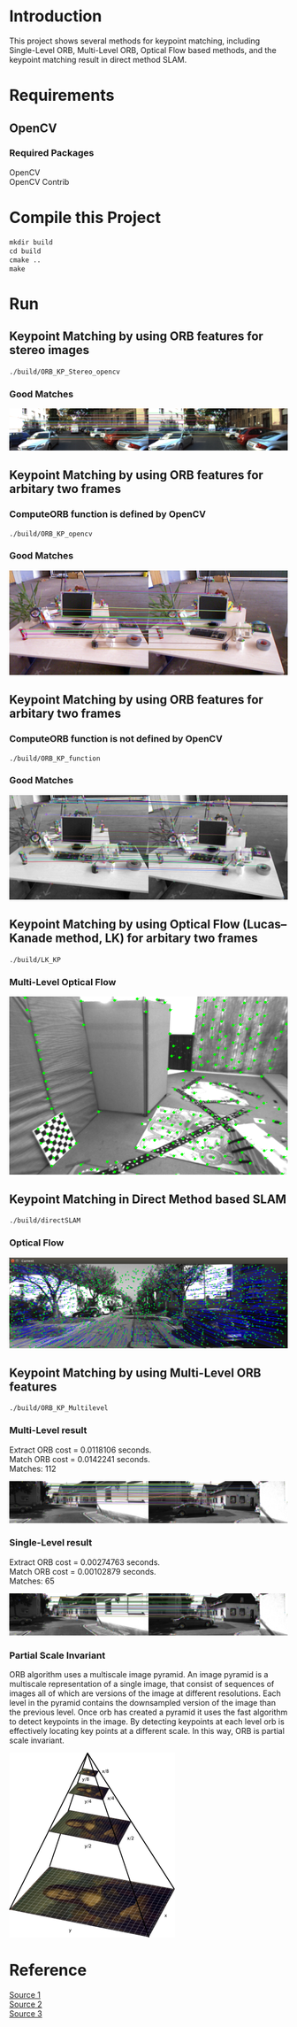# Introduction
This project shows several methods for keypoint matching,
including Single-Level ORB, Multi-Level ORB, Optical Flow based methods, 
and the keypoint matching result in direct method SLAM.

# Requirements
## OpenCV
### Required Packages
OpenCV  
OpenCV Contrib

# Compile this Project
```
mkdir build
cd build
cmake ..
make 
```

# Run
## Keypoint Matching by using ORB features for stereo images
```
./build/ORB_KP_Stereo_opencv
```
### Good Matches
![good_matches_Stereo.png](https://github.com/HugoNip/UndirectDirectSLAM/blob/master/results/good_matches_Stereo.png)


## Keypoint Matching by using ORB features for arbitary two frames
### ComputeORB function is defined by OpenCV
```
./build/ORB_KP_opencv
```
### Good Matches
![good_matches.png](https://github.com/HugoNip/UndirectDirectSLAM/blob/master/results/good_matches.png)


## Keypoint Matching by using ORB features for arbitary two frames
### ComputeORB function is not defined by OpenCV
```
./build/ORB_KP_function
```
### Good Matches
![matches_function.png](https://github.com/HugoNip/UndirectDirectSLAM/blob/master/results/matches_function.png)


## Keypoint Matching by using Optical Flow (Lucas–Kanade method, LK) for arbitary two frames
```
./build/LK_KP
```
### Multi-Level Optical Flow
![LK_Multi.png](https://github.com/HugoNip/UndirectDirectSLAM/blob/master/results/LK_Multi.png)


## Keypoint Matching in Direct Method based SLAM
```
./build/directSLAM
```
### Optical Flow
![directSLAM_pointMatching.png](https://github.com/HugoNip/UndirectDirectSLAM/blob/master/results/directSLAM_pointMatching.png)

## Keypoint Matching by using Multi-Level ORB features
```
./build/ORB_KP_Multilevel
```
### Multi-Level result
Extract ORB cost = 0.0118106 seconds.  
Match ORB cost = 0.0142241 seconds.  
Matches: 112  

![matches_ORBMultiLayer.png](https://github.com/HugoNip/UndirectDirectSLAM/blob/master/results/matches_ORBMultiLayer.png)


### Single-Level result
Extract ORB cost = 0.00274763 seconds.   
Match ORB cost = 0.00102879 seconds.   
Matches: 65  

![matches_ORBSingleLayer.png](https://github.com/HugoNip/UndirectDirectSLAM/blob/master/results/matches_ORBSingleLayer.png)


### Partial Scale Invariant

ORB algorithm uses a multiscale image pyramid. An image pyramid is a multiscale representation of a single image, 
that consist of sequences of images all of which are versions of the image at different resolutions. 
Each level in the pyramid contains the downsampled version of the image than the previous level. 
Once orb has created a pyramid it uses the fast algorithm to detect keypoints in the image. 
By detecting keypoints at each level orb is effectively locating key points at a different scale. 
In this way, ORB is partial scale invariant.

![imagepyramids.png](https://github.com/HugoNip/UndirectDirectSLAM/blob/master/results/imagepyramids.png)

# Reference
[Source 1](https://github.com/HugoNip/VisualOdometry-KeypointsMatching)  
[Source 2](https://github.com/HugoNip/VisualOdometry-DirectMethod)  
[Source 3](https://medium.com/data-breach/introduction-to-orb-oriented-fast-and-rotated-brief-4220e8ec40cf)
